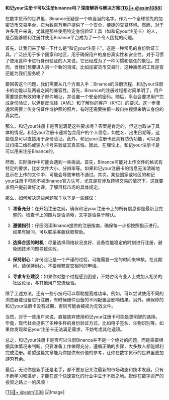 **和记your注册卡可以注册binance吗？深度解析与解决方案[[TG💪+ @esim1088](https://t.me/s/esim1088)]**

在数字货币的世界里，Binance无疑是一个响当当的名字。作为一个全球领先的加密货币交易平台，它为数百万用户提供了一个安全、便捷的交易环境。然而，对于许多用户来说，尤其是那些使用特定身份验证工具（如和记your注册卡）的人，是否能够顺利注册并使用Binance平台成为了一个令人困扰的问题。

首先，让我们来了解一下什么是“和记your注册卡”。这是一种常见的身份验证工具，广泛应用于多个国家和地区，用于确保用户的身份真实性和安全性。对于习惯了使用这种卡进行身份验证的人来说，它已经成为了一种习惯和信任的象征。然而，当我们想要进入另一个新的领域，比如加密货币交易时，这种熟悉的工具是否还能为我们服务呢？

要回答这个问题，我们需要从几个方面入手：Binance的注册流程、和记your注册卡的功能以及两者之间的兼容性。首先，Binance的注册过程相对简单明了。用户需要提供有效的电子邮件地址，并设置一个安全的密码。随后，平台会要求用户完成身份验证，以满足反洗钱（AML）和了解你的客户（KYC）的要求。这一步骤通常需要上传身份证件或护照的照片，有时还需要拍摄一段自拍视频来确认身份的真实性。

那么，和记your注册卡是否能满足这些要求呢？答案是肯定的，但这也取决于具体的情况。和记your注册卡通常包含用户的个人信息，如姓名、出生日期等，这些信息可以直接用于身份验证。此外，和记your注册卡还具有防伪功能，可以通过扫描二维码或输入卡号来验证其真实性。因此，在理论上，和记your注册卡是可以用来注册Binance的。

然而，实际操作中可能会遇到一些挑战。首先，Binance可能对上传文件的格式有特定的要求，比如文件大小、分辨率等。如果和记your注册卡的信息无法清晰地显示在上传的文件中，可能会导致审核不通过。其次，某些国家或地区的和记your注册卡可能不被Binance官方认可，尤其是在涉及跨境交易的情况下。这就要求用户提前做好功课，了解目标市场的具体规定。

那么，如何解决这些问题呢？以下是一些建议：

1. **准备充分**：在开始注册之前，确保和记your注册卡上的所有信息都是最新且完整的。检查卡上的照片是否清晰，文字是否易于辨认。
   
2. **遵循指引**：仔细阅读Binance提供的注册指南，确保每一步都按照指示进行。如果有疑问，可以联系客服获取帮助。

3. **选择合适的时机**：尽量选择网络状况良好、设备性能稳定的时刻进行注册，避免因技术问题导致失败。

4. **保持耐心**：身份验证是一个严谨的过程，可能需要一定的时间来审核。在此期间，请保持耐心，不要频繁提交相同的申请。

5. **寻求专业建议**：如果你对整个过程感到困惑，不妨咨询专业人士或加入相关的社区论坛，与其他用户交流经验。

除了上述方法，还有一些小技巧可以帮助提高成功率。例如，可以尝试使用不同的浏览器或设备进行注册，有时候硬件设备的不同配置会影响结果。另外，确保你的和记your注册卡没有过期，否则可能会被视为无效文件。

当然，对于一些用户来说，直接放弃使用和记your注册卡可能是更明智的选择。毕竟，现代社会提供了多种多样的身份验证方式，比如电子签名、生物识别等。如果你发现和记your注册卡无法满足需求，不妨考虑其他选项。

总之，和记your注册卡是否可以注册Binance并不是一个绝对的问题，而是需要根据具体情况来判断。只要准备工作做得充分，遵循正确的步骤，大多数人都能顺利完成注册。希望这篇文章能为你提供有价值的参考，让你在数字货币的世界里更加游刃有余。

最后，无论你是新手还是老手，都不要忘记关注最新的市场动态和技术发展。只有不断学习和进步，才能在这个快速变化的行业中立于不败之地。祝你在数字资产的投资之路上一帆风顺！

[[TG💪+ @esim1088](https://t.me/s/esim1088) ![Image](https://i.postimg.cc/4NQfJmqS/Snipaste-2025-05-13-00-14-12.png)]